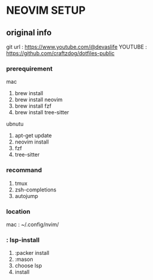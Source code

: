 # NEOVIM SETUP

## original info

git url : https://www.youtube.com/@devaslife
YOUTUBE : https://github.com/craftzdog/dotfiles-public

### prerequirement

mac

1. brew install
2. brew install neovim
3. brew install fzf
4. brew install tree-sitter

ubnutu

1. apt-get update
2. neovim install
3. fzf
4. tree-sitter

### recommand

1. tmux
2. zsh-completions
3. autojump

### location

mac : ~/.config/nvim/

### : lsp-install

1. :packer install
2. :mason
3. choose lsp
4. install
